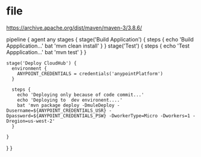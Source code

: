 # file

https://archive.apache.org/dist/maven/maven-3/3.8.6/



pipeline {
  agent any
  stages {
    stage('Build Application') { 
      steps {
       echo 'Build Appplication...' 
        bat 'mvn clean install'
      }
    }
 	stage('Test') { 
      steps {
        echo 'Test Appplication...' 
        bat 'mvn test'
      }
    }
 	
   
	stage('Deploy CloudHub') { 
      environment {
        ANYPOINT_CREDENTIALS = credentials('anypointPlatform')
      }
            
      steps {
        echo 'Deploying only because of code commit...'
        echo 'Deploying to  dev environent....'
        bat 'mvn package deploy -DmuleDeploy -Dusername=${ANYPOINT_CREDENTIALS_USR} -Dpassword=${ANYPOINT_CREDENTIALS_PSW} -DworkerType=Micro -Dworkers=1 -Dregion=us-west-2'
      }
	  
	}
  }
}
